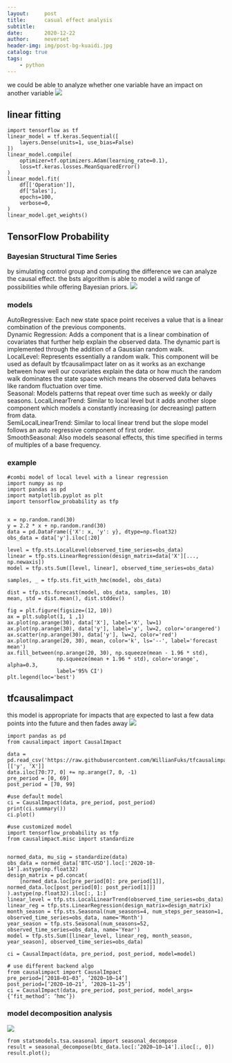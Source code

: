 ```yaml
---
layout:     post
title:      casual effect analysis
subtitle:   
date:       2020-12-22
author:     neverset
header-img: img/post-bg-kuaidi.jpg
catalog: true
tags:
    - python
---
```


we could be able to analyze whether one variable have an impact on another variable
![](https://raw.githubusercontent.com/neverset123/cloudimg/master/Img20201222200740.png)

## linear fitting

    import tensorflow as tf
    linear_model = tf.keras.Sequential([
        layers.Dense(units=1, use_bias=False)
    ])
    linear_model.compile(
        optimizer=tf.optimizers.Adam(learning_rate=0.1),
        loss=tf.keras.losses.MeanSquaredError()
    )
    linear_model.fit(
        df[['Operation']],
        df['Sales'],
        epochs=100,
        verbose=0,
    )
    linear_model.get_weights()

## TensorFlow Probability
### Bayesian Structural Time Series
by simulating control group and computing the difference we can analyze the causal effect. the bsts algorithm is able to model a wild range of possibilities while offering Bayesian priors.
![](https://raw.githubusercontent.com/neverset123/cloudimg/master/Img20201222214937.png)

### models
AutoRegressive: Each new state space point receives a value that is a linear combination of the previous components.    
Dynamic Regression: Adds a component that is a linear combination of covariates that further help explain the observed data. The dynamic part is implemented through the addition of a Gaussian random walk.    
LocalLevel: Represents essentially a random walk. This component will be used as default by tfcausalimpact later on as it works as an exchange between how well our covariates explain the data or how much the random walk dominates the state space which means the observed data behaves like random fluctuation over time.  
Seasonal: Models patterns that repeat over time such as weekly or daily seasons.
LocalLinearTrend: Similar to local level but it adds another slope component which models a constantly increasing (or decreasing) pattern from data.    
SemiLocalLinearTrend: Similar to local linear trend but the slope model follows an auto regressive component of first order.    
SmoothSeasonal: Also models seasonal effects, this time specified in terms of multiples of a base frequency.    

### example 

    #combi model of local level with a linear regression
    import numpy as np
    import pandas as pd
    import matplotlib.pyplot as plt
    import tensorflow_probability as tfp


    x = np.random.rand(30)
    y = 2.2 * x + np.random.rand(30)
    data = pd.DataFrame({'X': x, 'y': y}, dtype=np.float32)
    obs_data = data['y'].iloc[:20]

    level = tfp.sts.LocalLevel(observed_time_series=obs_data)
    linear = tfp.sts.LinearRegression(design_matrix=data['X'][..., np.newaxis])
    model = tfp.sts.Sum([level, linear], observed_time_series=obs_data)

    samples, _ = tfp.sts.fit_with_hmc(model, obs_data)

    dist = tfp.sts.forecast(model, obs_data, samples, 10)
    mean, std = dist.mean(), dist.stddev()

    fig = plt.figure(figsize=(12, 10))
    ax = plt.subplot(1, 1 ,1)
    ax.plot(np.arange(30), data['X'], label='X', lw=1)
    ax.plot(np.arange(30), data['y'], label='y', lw=2, color='orangered')
    ax.scatter(np.arange(30), data['y'], lw=2, color='red')
    ax.plot(np.arange(20, 30), mean, color='k', ls='--', label='forecast mean')
    ax.fill_between(np.arange(20, 30), np.squeeze(mean - 1.96 * std),
                    np.squeeze(mean + 1.96 * std), color='orange', alpha=0.3,
                    label='95% CI')
    plt.legend(loc='best')

## tfcausalimpact 
this model is appropriate for impacts that are expected to last a few data points into the future and then fades away
![](https://raw.githubusercontent.com/neverset123/cloudimg/master/Img20201222221516.png)

    import pandas as pd
    from causalimpact import CausalImpact

    data = pd.read_csv('https://raw.githubusercontent.com/WillianFuks/tfcausalimpact/master/tests/fixtures/arma_data.csv')[['y', 'X']]
    data.iloc[70:77, 0] += np.arange(7, 0, -1)
    pre_period = [0, 69]
    post_period = [70, 99]

    #use default model
    ci = CausalImpact(data, pre_period, post_period)
    print(ci.summary())
    ci.plot()

    #use customized model
    import tensorflow_probability as tfp
    from causalimpact.misc import standardize


    normed_data, mu_sig = standardize(data)
    obs_data = normed_data['BTC-USD'].loc[:'2020-10-14'].astype(np.float32)
    design_matrix = pd.concat(
        [normed_data.loc[pre_period[0]: pre_period[1]], normed_data.loc[post_period[0]: post_period[1]]]
    ).astype(np.float32).iloc[:, 1:]
    linear_level = tfp.sts.LocalLinearTrend(observed_time_series=obs_data)
    linear_reg = tfp.sts.LinearRegression(design_matrix=design_matrix)
    month_season = tfp.sts.Seasonal(num_seasons=4, num_steps_per_season=1, observed_time_series=obs_data, name='Month')
    year_season = tfp.sts.Seasonal(num_seasons=52, observed_time_series=obs_data, name='Year')
    model = tfp.sts.Sum([linear_level, linear_reg, month_season, year_season], observed_time_series=obs_data)

    ci = CausalImpact(data, pre_period, post_period, model=model)

    # use different backend algo
    from causalimpact import CausalImpact
    pre_period=[‘2018–01–03’, ‘2020–10–14’]
    post_period=[‘2020–10–21’, ‘2020–11–25’]
    ci = CausalImpact(data, pre_period, post_period, model_args={‘fit_method’: ‘hmc’})

### model decomposition analysis
![](https://raw.githubusercontent.com/neverset123/cloudimg/master/Img20201222222941.png)

    from statsmodels.tsa.seasonal import seasonal_decompose
    result = seasonal_decompose(btc_data.loc[:’2020–10–14'].iloc[:, 0])
    result.plot();


